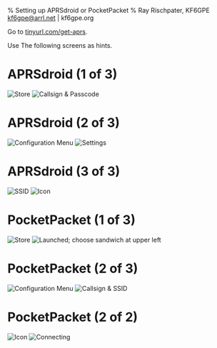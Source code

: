 % Setting up APRSdroid or PocketPacket
% Ray Rischpater, KF6GPE kf6gpe@arrl.net | kf6gpe.org  

Go to [tinyurl.com/get-aprs](https://tinyurl.com/get-aprs).

Use The following screens as hints.

# APRSdroid (1 of 3)
![Store](1a.png) 
![Callsign & Passcode](2a.png) 


# APRSdroid (2 of 3)
![Configuration Menu](3a.png)
![Settings](4a.png)

# APRSdroid (3 of 3)
![SSID](5a.png)
![Icon](6a.png)

# PocketPacket (1 of 3)
![Store](1i.png) 
![Launched; choose sandwich at upper left](2i.jpg) 

# PocketPacket (2 of 3)
![Configuration Menu](3i.jpg)
![Callsign & SSID](4i.jpg)

# PocketPacket (2 of 2)
![Icon](5i.jpg)
![Connecting](6i.jpg)
